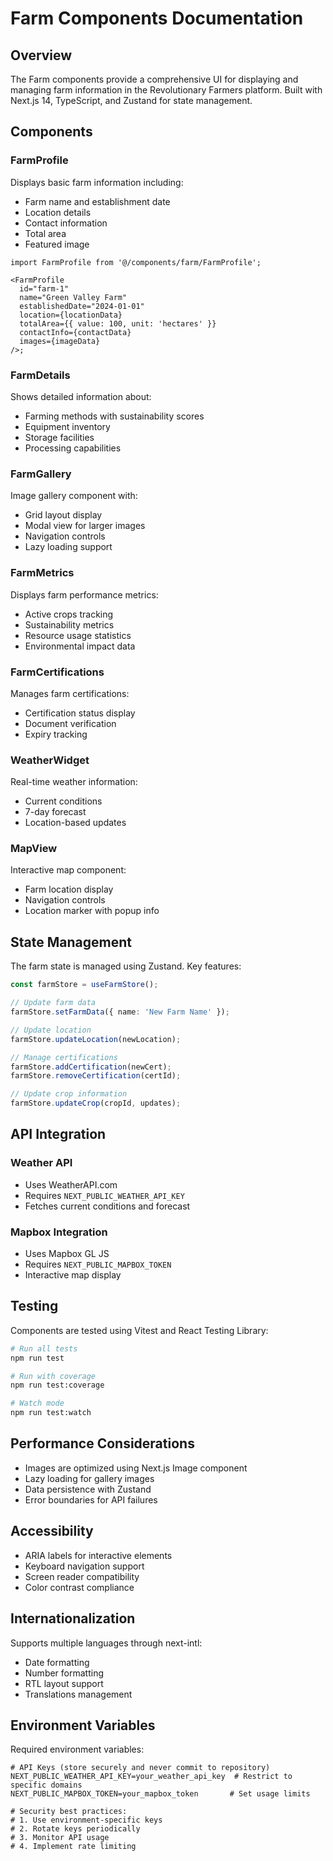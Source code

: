 # Farm Components Documentation

## Overview

The Farm components provide a comprehensive UI for displaying and managing farm information in the Revolutionary Farmers platform. Built with Next.js 14, TypeScript, and Zustand for state management.

## Components

### FarmProfile

Displays basic farm information including:

- Farm name and establishment date
- Location details
- Contact information
- Total area
- Featured image

```tsx
import FarmProfile from '@/components/farm/FarmProfile';

<FarmProfile
  id="farm-1"
  name="Green Valley Farm"
  establishedDate="2024-01-01"
  location={locationData}
  totalArea={{ value: 100, unit: 'hectares' }}
  contactInfo={contactData}
  images={imageData}
/>;
```

### FarmDetails

Shows detailed information about:

- Farming methods with sustainability scores
- Equipment inventory
- Storage facilities
- Processing capabilities

### FarmGallery

Image gallery component with:

- Grid layout display
- Modal view for larger images
- Navigation controls
- Lazy loading support

### FarmMetrics

Displays farm performance metrics:

- Active crops tracking
- Sustainability metrics
- Resource usage statistics
- Environmental impact data

### FarmCertifications

Manages farm certifications:

- Certification status display
- Document verification
- Expiry tracking

### WeatherWidget

Real-time weather information:

- Current conditions
- 7-day forecast
- Location-based updates

### MapView

Interactive map component:

- Farm location display
- Navigation controls
- Location marker with popup info

## State Management

The farm state is managed using Zustand. Key features:

```typescript
const farmStore = useFarmStore();

// Update farm data
farmStore.setFarmData({ name: 'New Farm Name' });

// Update location
farmStore.updateLocation(newLocation);

// Manage certifications
farmStore.addCertification(newCert);
farmStore.removeCertification(certId);

// Update crop information
farmStore.updateCrop(cropId, updates);
```

## API Integration

### Weather API

- Uses WeatherAPI.com
- Requires `NEXT_PUBLIC_WEATHER_API_KEY`
- Fetches current conditions and forecast

### Mapbox Integration

- Uses Mapbox GL JS
- Requires `NEXT_PUBLIC_MAPBOX_TOKEN`
- Interactive map display

## Testing

Components are tested using Vitest and React Testing Library:

```bash
# Run all tests
npm run test

# Run with coverage
npm run test:coverage

# Watch mode
npm run test:watch
```

## Performance Considerations

- Images are optimized using Next.js Image component
- Lazy loading for gallery images
- Data persistence with Zustand
- Error boundaries for API failures

## Accessibility

- ARIA labels for interactive elements
- Keyboard navigation support
- Screen reader compatibility
- Color contrast compliance

## Internationalization

Supports multiple languages through next-intl:

- Date formatting
- Number formatting
- RTL layout support
- Translations management

## Environment Variables

Required environment variables:

```env
# API Keys (store securely and never commit to repository)
NEXT_PUBLIC_WEATHER_API_KEY=your_weather_api_key  # Restrict to specific domains
NEXT_PUBLIC_MAPBOX_TOKEN=your_mapbox_token       # Set usage limits

# Security best practices:
# 1. Use environment-specific keys
# 2. Rotate keys periodically
# 3. Monitor API usage
# 4. Implement rate limiting
```
